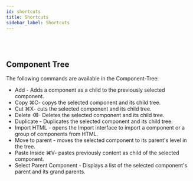 ```yaml
---
id: shortcuts
title: Shortcuts
sidebar_label: Shortcuts
---
```

<br><br>
## Component Tree
The following commands are available in the Component-Tree:
* Add - Adds a component as a child to the previously selected component.
* Copy ⌘C- copys the selected component and its child tree.
* Cut ⌘X- cuts the selected component and its child tree.
* Delete ⌫- Deletes the selected component and its child tree.
* Duplicate - Duplicates the selected component and its child tree.
* Import HTML - opens the Import interface to import a component or a group of components from HTML.
* Move to parent - moves the selected component to its parent's level in the tree.
* Paste Inside ⌘V- pastes previously content as child of the selected component.
* Select Parent Component - Displays a list of the selected component's parent and its grand parents.
